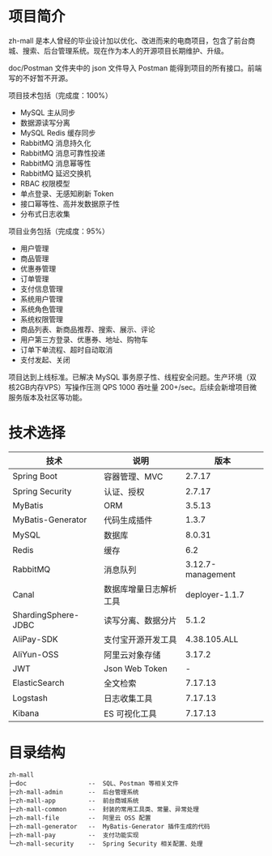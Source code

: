 # 项目简介

zh-mall 是本人曾经的毕业设计加以优化、改进而来的电商项目，包含了前台商城、搜索、后台管理系统。现在作为本人的开源项目长期维护、升级。

doc/Postman 文件夹中的 json 文件导入 Postman 能得到项目的所有接口。前端写的不好暂不开源。

项目技术包括（完成度：100%）
- MySQL 主从同步
- 数据源读写分离
- MySQL Redis 缓存同步
- RabbitMQ 消息持久化
- RabbitMQ 消息可靠性投递
- RabbitMQ 消息幂等性
- RabbitMQ 延迟交换机
- RBAC 权限模型
- 单点登录、无感知刷新 Token
- 接口幂等性、高并发数据原子性
- 分布式日志收集

项目业务包括（完成度：95%）
- 用户管理
- 商品管理
- 优惠券管理
- 订单管理
- 支付信息管理
- 系统用户管理
- 系统角色管理
- 系统权限管理
- 商品列表、新商品推荐、搜索、展示、评论
- 用户第三方登录、优惠券、地址、购物车
- 订单下单流程、超时自动取消
- 支付发起、关闭

项目达到上线标准。已解决 MySQL 事务原子性、线程安全问题。生产环境（双核2GB内存VPS）写操作压测 QPS 1000 吞吐量 200+/sec。后续会新增项目微服务版本及社区等功能。

# 技术选择

| 技术       | 说明                  | 版本                            |
| ---------- | --------------------- | ---------------------------- |
| Spring Boot           | 容器管理、MVC          | 2.7.17            |
| Spring Security       | 认证、授权             | 2.7.17            |
| MyBatis               | ORM                   | 3.5.13             |
| MyBatis-Generator     | 代码生成插件            | 1.3.7             |
| MySQL                 | 数据库               | 8.0.31            |
| Redis                 | 缓存                | 6.2               |
| RabbitMQ              | 消息队列              | 3.12.7-management   |
| Canal                 | 数据库增量日志解析工具   | deployer-1.1.7      |
| ShardingSphere-JDBC   | 读写分离、数据分片     | 5.1.2             |
| AliPay-SDK            | 支付宝开源开发工具     | 4.38.105.ALL      |
| AliYun-OSS            | 阿里云对象存储          | 3.17.2           |
| JWT                   | Json Web Token      | -                 |
| ElasticSearch         | 全文检索              | 7.17.13           |
| Logstash              | 日志收集工具           | 7.17.13          |
| Kibana                | ES 可视化工具          | 7.17.13          |

# 目录结构

```shell
zh-mall
├─doc                 --  SQL、Postman 等相关文件
├─zh-mall-admin       --  后台管理系统
├─zh-mall-app         --  前台商城系统
├─zh-mall-common      --  封装的常用工具类、常量、异常处理
├─zh-mall-file        --  阿里云 OSS 配置
├─zh-mall-generator   --  MyBatis-Generator 插件生成的代码
├─zh-mall-pay         --  支付功能实现
└─zh-mall-security    --  Spring Security 相关配置、处理
```
